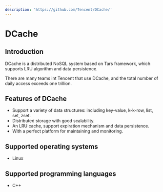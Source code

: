 ```yaml
---
description: 'https://github.com/Tencent/DCache/'
---
```


# DCache

## Introduction

DCache is a distributed NoSQL system based on Tars framework, which supports LRU algorithm and data persistence.

There are many teams int Tencent that use DCache, and the total number of daily access exceeds one trillion.

## Features of DCache

* Support a variety of data structures: including key-value, k-k-row, list, set, zset.
* Distributed storage with good scalability.
* An LRU cache, support expiration mechanism and data persistence.
* With a perfect platform for maintaining and monitoring.

## Supported operating systems

* Linux

## Supported programming languages

* C++

